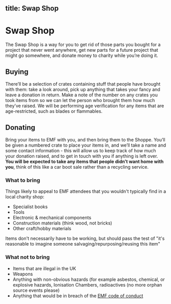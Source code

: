 title: Swap Shop
---
# Swap Shop
The Swap Shop is a way for you to get rid of those parts you bought for a project that never went anywhere, get new parts for a future project that might go somewhere, and donate money to charity while you’re doing it.

## Buying
There’ll be a selection of crates containing stuff that people have brought with them: take a look around, pick up anything that takes your fancy and leave a donation in return. Make a note of the number on any crates you took items from so we can let the person who brought them how much they’ve raised. We will be performing age verification for any items that are age-restricted, such as blades or flammables.

## Donating
Bring your items to EMF with you, and then bring them to the Shoppe. You’ll be given a numbered crate to place your items in, and we’ll take a name and some contact information - this will allow us to keep track of how much your donation raised, and to get in touch with you if anything is left over. **You will be expected to take any items that people didn’t want home with you**, think of this like a car boot sale rather than a recycling service.

### What to bring
Things likely to appeal to EMF attendees that you wouldn't typically find in a local charity shop:

* Specialist books
* Tools
* Electronic & mechanical components
* Construction materials (think wood, not bricks)
* Other craft/hobby materials

Items don't necessarily have to be working, but should pass the test of "it's reasonable to imagine someone salvaging/repurposing/reusing this item"

### What not to bring

* Items that are illegal in the UK
* Weapons
* Anything with non-obvious hazards (for example asbestos, chemical, or explosive hazards, Ionisation Chambers, radioactives (no more orphan source events please)
* Anything that would be in breach of the [EMF code of conduct](/code-of-conduct)
